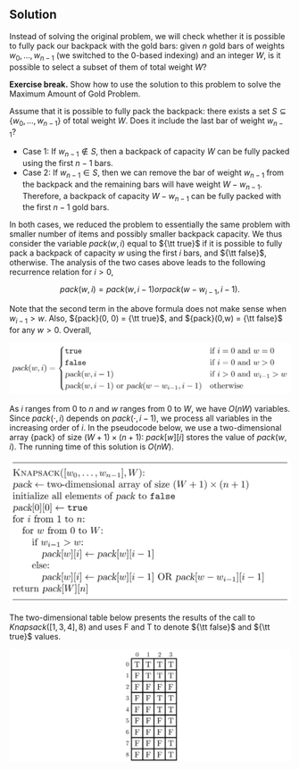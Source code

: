 
## Solution

Instead of solving the original problem, we will check
whether it is possible to fully pack our backpack with the gold bars: 
given $n$ gold bars of weights $w_0, \dotsc, w_{n-1}$ (we switched to the 0-based indexing) 
and an integer $W$, is it possible to select a subset of them of total weight $W$?

**Exercise break.** Show how to use the solution to this problem to solve the Maximum Amount of Gold Problem.

Assume that it is possible to fully pack the backpack: there exists a set 
$S \subseteq \lbrace w_0, \dotsc, w_{n-1}\rbrace$ of total weight $W$. Does it include the last bar of weight $w_{n-1}$?
* Case 1: If $w_{n-1} \not \in S$, then a backpack of capacity $W$ can be fully packed using the first $n-1$ bars.
* Case 2: If $w_{n-1} \in S$, then we can remove the bar of weight $w_{n-1}$ from the backpack and the remaining bars will have weight $W-w_{n-1}$. Therefore, a backpack of capacity $W-w_{n-1}$ can be fully packed  with the first $n-1$ gold bars.

In both cases, we reduced the problem to essentially the same problem with smaller number of items and 
possibly smaller backpack capacity. We thus consider the variable ${pack}(w, i)$ equal to ${\tt true}$ if it is 
possible to fully pack a backpack of capacity $w$ using the first $i$ bars, and ${\tt false}$, otherwise. 
The analysis of the two cases above leads to the following recurrence relation for $i>0$,

$${pack}(w,i)={pack}(w,i-1) or {pack}(w-w_{i-1},i-1) . $$

Note that the second term in the above formula does not make sense when $w_{i-1} > w$.
Also, ${pack}(0, 0) = {\tt true}$,  and ${pack}(0,w) = {\tt false}$ for any $w > 0$.
Overall,

<img src="../../images/gold_1.png">

As $i$ ranges from 0 to $n$ and $w$ ranges from 0 to $W$, we have $O(nW)$ variables. Since ${pack}(\cdot,i)$ depends on ${pack}(\cdot,i-1)$, we process all variables in the increasing order of $i$. In the pseudocode below, we use a two-dimensional array {pack} of size $(W+1) \times (n+1)$: ${pack}[w][i]$ stores the value of ${pack}(w,i)$. The running time of this solution is $O(nW)$.

<img src="../../images/gold_2.png">

The two-dimensional table below presents the results of the call to 
${Knapsack}([1,3,4], 8)$ and uses F and T to denote ${\tt false}$ and 
${\tt true}$ values.

<img src="../../images/gold_3.png">
